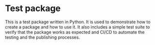 # Test package

This is a test package written in Python. It is used to demonstrate how to create a package and how to use it. It also includes a simple test suite to verify that the package works as expected and CI/CD to automate the testing and the publishing processes.
